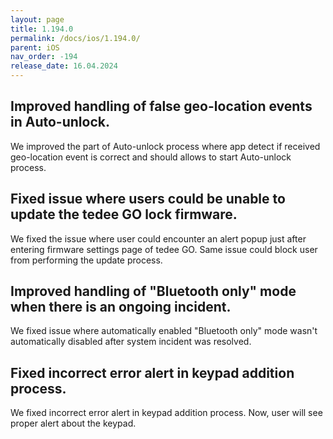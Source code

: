 ```yaml
---
layout: page
title: 1.194.0
permalink: /docs/ios/1.194.0/
parent: iOS
nav_order: -194
release_date: 16.04.2024
---
```


## Improved handling of false geo-location events in Auto-unlock.
We improved the part of Auto-unlock process where app detect if received geo-location event is correct and should allows to start Auto-unlock process.

## Fixed issue where users could be unable to update the tedee GO lock firmware.
We fixed the issue where user could encounter an alert popup just after entering firmware settings page of tedee GO. Same issue could block user from performing the update process.

## Improved handling of "Bluetooth only" mode when there is an ongoing incident.
We fixed issue where automatically enabled "Bluetooth only" mode wasn't automatically disabled after system incident was resolved.

## Fixed incorrect error alert in keypad addition process.
We fixed incorrect error alert in keypad addition process. Now, user will see proper alert about the keypad.